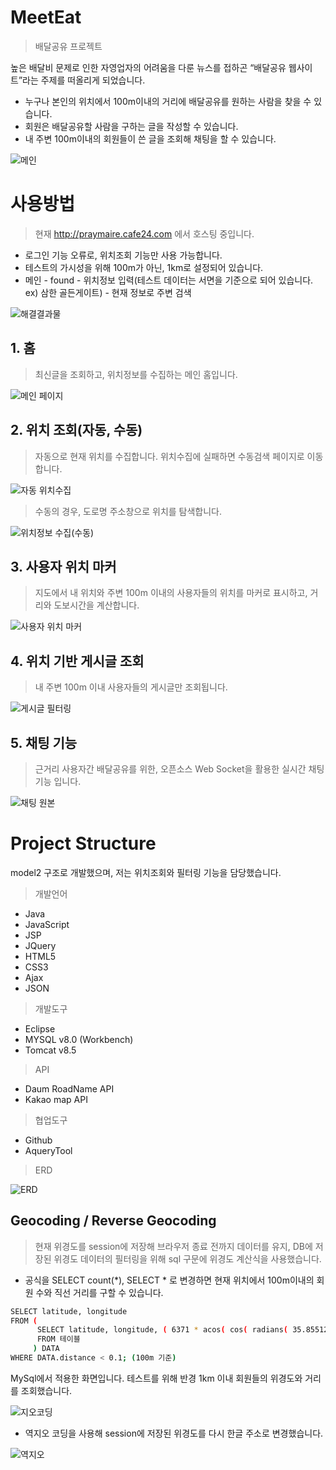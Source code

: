 # MeetEat
> 배달공유 프로젝트

높은 배달비 문제로 인한 자영업자의 어려움을 다룬 뉴스를 접하곤
 “배달공유 웹사이트”라는 주제를 떠올리게 되었습니다.
 
* 누구나 본인의 위치에서 100m이내의 거리에 배달공유를 원하는 사람을 찾을 수 있습니다. 
* 회원은 배달공유할 사람을 구하는 글을 작성할 수 있습니다.
* 내 주변 100m이내의 회원들이 쓴 글을 조회해 채팅을 할 수 있습니다.

![메인](https://user-images.githubusercontent.com/98367972/230483659-54817450-7e49-4b29-9156-dd23183d21eb.png)

# 사용방법
> 현재 http://praymaire.cafe24.com 에서 호스팅 중입니다. 
* 로그인 기능 오류로, 위치조회 기능만 사용 가능합니다.
* 테스트의 가시성을 위해 100m가 아닌, 1km로 설정되어 있습니다.
* 메인 - found - 위치정보 입력(테스트 데이터는 서면을 기준으로 되어 있습니다. ex) 삼한 골든게이트) - 현재 정보로 주변 검색

![해결결과물](https://user-images.githubusercontent.com/98367972/232584641-0f188694-0a7f-4719-b2ac-76b94f2b93d6.PNG)


## 1. 홈
> 최신글을 조회하고, 위치정보를 수집하는 메인 홈입니다.

![메인 페이지](https://user-images.githubusercontent.com/98367972/230483679-5cada741-22a5-4ce1-a4f3-c02f0f84fe26.png)

## 2. 위치 조회(자동, 수동)
> 자동으로 현재 위치를 수집합니다. 위치수집에 실패하면 수동검색 페이지로 이동합니다.

![자동 위치수집](https://user-images.githubusercontent.com/98367972/230476345-cbcbfab4-4670-4f4c-afcb-d94cb67024b0.png)

> 수동의 경우, 도로명 주소창으로 위치를 탐색합니다.

![위치정보 수집(수동)](https://user-images.githubusercontent.com/98367972/230476470-373a1952-d084-4d42-8cde-86d7c6613106.png)

## 3. 사용자 위치 마커
> 지도에서 내 위치와 주변 100m 이내의 사용자들의 위치를 마커로 표시하고, 거리와 도보시간을 계산합니다.

![사용자 위치 마커](https://user-images.githubusercontent.com/98367972/230476501-5ccbf81c-3096-41bb-a1a9-895704e3eed7.png)

## 4. 위치 기반 게시글 조회
> 내 주변 100m 이내 사용자들의 게시글만 조회됩니다.

![게시글 필터링](https://user-images.githubusercontent.com/98367972/230476491-64321e6e-2a65-4755-9a6e-d33591a73f08.png)

## 5. 채팅 기능
> 근거리 사용자간 배달공유를 위한, 오픈소스 Web Socket을 활용한 실시간 채팅기능 입니다.

![채팅 원본](https://user-images.githubusercontent.com/98367972/230476535-f238e579-ee2c-4c89-9d22-dc5f486fab7c.png)


# Project Structure

model2 구조로 개발했으며, 저는 위치조회와 필터링 기능을 담당했습니다.

> 개발언어 

* Java
* JavaScript
* JSP
* JQuery
* HTML5
* CSS3
* Ajax
* JSON

> 개발도구

* Eclipse
* MYSQL v8.0 (Workbench)
* Tomcat v8.5

> API

* Daum RoadName API
* Kakao map API

> 협업도구

* Github
* AqueryTool

> ERD

![ERD](https://user-images.githubusercontent.com/98367972/230483670-cac0db92-a709-4a94-92db-27f40b3e3f62.png)


## Geocoding / Reverse Geocoding
> 현재 위경도를 session에 저장해 브라우저 종료 전까지 데이터를 유지, DB에 저장된 위경도 데이터의 필터링을 위해 sql 구문에 위경도 계산식을 사용했습니다.

* 공식을 SELECT count(*), SELECT * 로 변경하면 현재 위치에서 100m이내의 회원 수와 직선 거리를 구할 수 있습니다.

```sh
SELECT latitude, longitude
FROM (
      SELECT latitude, longitude, ( 6371 * acos( cos( radians( 35.8551246 ) ) * cos( radians( latitude) ) * cos( radians( longitude ) - radians(128.5321680) ) + sin( radians(35.8551246) ) * sin( radians(latitude) ) ) ) AS distance
      FROM 테이블
     ) DATA
WHERE DATA.distance < 0.1; (100m 기준)
```

MySql에서 적용한 화면입니다. 테스트를 위해 반경 1km 이내 회원들의 위경도와 거리를 조회했습니다.

![지오코딩](https://user-images.githubusercontent.com/98367972/230740041-909a5809-4f53-47d5-909f-8dced0a6f1c8.png)



 * 역지오 코딩을 사용해 session에 저장된 위경도를 다시 한글 주소로 변경했습니다. 

![역지오](https://user-images.githubusercontent.com/98367972/230740045-7aaaa389-5b44-45c5-9784-0d39f7f11619.png)
